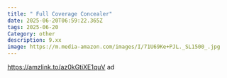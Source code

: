 ```yaml
---
title: " Full Coverage Concealer"
date: 2025-06-20T06:59:22.365Z
tags: 2025-06-20
Category: other
description: 9.xx
image: https://m.media-amazon.com/images/I/71U69Ke+PJL._SL1500_.jpg
---
```

https://amzlink.to/az0kGtiXE1quV  ad